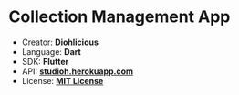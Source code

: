 # Collection Management App

- Creator: **Diohlicious**
- Language: **Dart**
- SDK: **Flutter**
- API: **[studioh.herokuapp.com](studioh.herokuapp.com)**
- License: **[MIT License](/LICENSE)**
